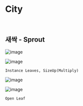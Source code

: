 City
==========

<br>

새싹 - Sprout
----------------

![image](https://user-images.githubusercontent.com/30430227/158773666-403fab9a-2f78-47a4-9941-1dc1966e8f2f.png)

![image](https://user-images.githubusercontent.com/30430227/158773739-c219dbb3-7cdd-4b73-bfc1-e4e223e02aa9.png)

`Instance Leaves, SizeUp(Multiply)`

![image](https://user-images.githubusercontent.com/30430227/158779049-a2d64be7-e720-4ab1-891a-a5b853897fd5.png)

![image](https://user-images.githubusercontent.com/30430227/158779437-5c2ef181-b5ca-4922-a242-2def3db17a1e.png)

`Open Leaf`

